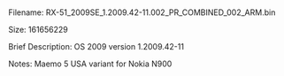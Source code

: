 #
Filename: RX-51_2009SE_1.2009.42-11.002_PR_COMBINED_002_ARM.bin

Size: 161656229

Brief Description: OS 2009 version 1.2009.42-11

Notes: Maemo 5 USA variant for Nokia N900
